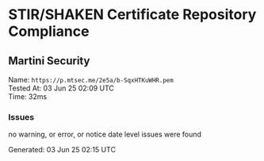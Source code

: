 # STIR/SHAKEN Certificate Repository Compliance

## Martini Security

Name: `https://p.mtsec.me/2e5a/b-SqxHTKuWHR.pem`\
Tested At: 03 Jun 25 02:09 UTC\
Time: 32ms

### Issues

no warning, or error, or notice date level issues were found

Generated: 03 Jun 25 02:15 UTC